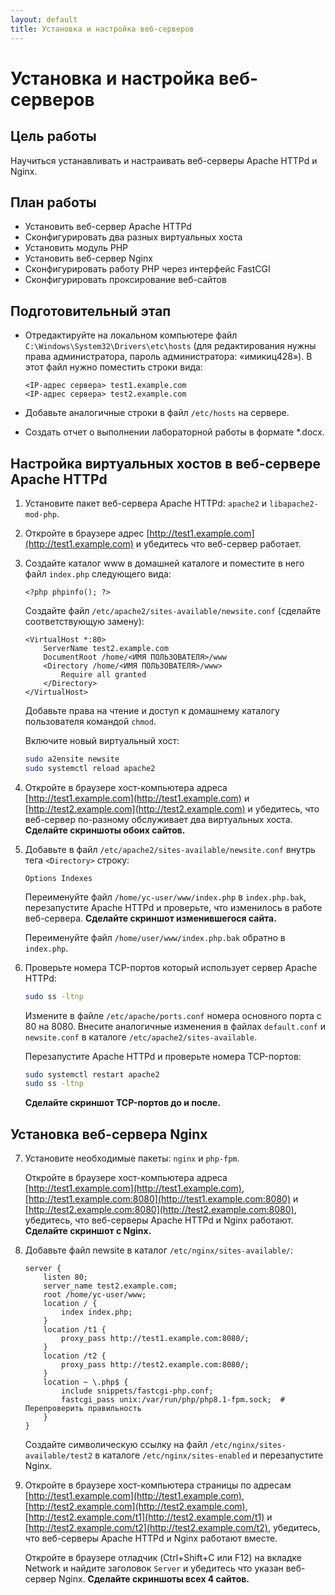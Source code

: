 ```yaml
---
layout: default
title: Установка и настройка веб-серверов
---
```


# Установка и настройка веб-серверов

## Цель работы

Научиться устанавливать и настраивать веб-серверы Apache HTTPd и Nginx.

## План работы

- Установить веб-сервер Apache HTTPd
- Сконфигурировать два разных виртуальных хоста
- Установить модуль PHP
- Установить веб-сервер Nginx
- Сконфигурировать работу PHP через интерфейс FastCGI
- Сконфигурировать проксирование веб-сайтов

## Подготовительный этап

- Отредактируйте на локальном компьютере файл `C:\Windows\System32\Drivers\etc\hosts` (для редактирования нужны права администратора, пароль администратора: «имикиц428»). В этот файл нужно поместить строки вида:

  ```
  <IP-адрес сервера> test1.example.com
  <IP-адрес сервера> test2.example.com
  ```

- Добавьте аналогичные строки в файл `/etc/hosts` на сервере.

- Создать отчет о выполнении лабораторной работы в формате *.docx.

## Настройка виртуальных хостов в веб-сервере Apache HTTPd

1. Установите пакет веб-сервера Apache HTTPd: `apache2` и `libapache2-mod-php`.

2. Откройте в браузере адрес [http://test1.example.com](http://test1.example.com) и убедитесь что веб-сервер работает.

3. Создайте каталог www в домашней каталоге и поместите в него файл `index.php` следующего вида:

   ```
   <?php phpinfo(); ?>
   ```

   Создайте файл `/etc/apache2/sites-available/newsite.conf` (сделайте соответствующую замену):

   ```
   <VirtualHost *:80>
       ServerName test2.example.com
       DocumentRoot /home/<ИМЯ ПОЛЬЗОВАТЕЛЯ>/www
       <Directory /home/<ИМЯ ПОЛЬЗОВАТЕЛЯ>/www>
           Require all granted
       </Directory>
   </VirtualHost>
   ```
   Добавьте права на чтение и доступ к домашнему каталогу пользователя командой `chmod`.
   
   Включите новый виртуальный хост:

   ```bash
   sudo a2ensite newsite
   sudo systemctl reload apache2
   ```


5. Откройте в браузере хост-компьютера адреса [http://test1.example.com](http://test1.example.com) и [http://test2.example.com](http://test2.example.com) и убедитесь, что веб-сервер по-разному обслуживает два виртуальных хоста. **Сделайте скриншоты обоих сайтов.**

6. Добавьте в файл `/etc/apache2/sites-available/newsite.conf` внутрь тега `<Directory>` строку:

   ```
   Options Indexes
   ```

   Переименуйте файл `/home/yc-user/www/index.php` в `index.php.bak`, перезапустите Apache HTTPd и проверьте, что изменилось в работе веб-сервера. **Сделайте скриншот изменившегося сайта.** 
   
   Переименуйте файл `/home/user/www/index.php.bak` обратно в `index.php`.

7. Проверьте номера TCP-портов который использует сервер Apache HTTPd:

   ```bash
   sudo ss -ltnp
   ```

   Измените в файле `/etc/apache/ports.conf` номера основного порта с 80 на 8080. Внесите аналогичные изменения в файлах `default.conf` и `newsite.conf` в каталоге `/etc/apache2/sites-available`.

   Перезапустите Apache HTTPd и проверьте номера TCP-портов:

   ```bash
   sudo systemctl restart apache2
   sudo ss -ltnp
   ```

   **Сделайте скриншот TCP-портов до и после.**

## Установка веб-сервера Nginx

7. Установите необходимые пакеты: `nginx` и `php-fpm`.

   Откройте в браузере хост-компьютера адреса [http://test1.example.com](http://test1.example.com), [http://test1.example.com:8080](http://test1.example.com:8080) и [http://test2.example.com:8080](http://test2.example.com:8080), убедитесь, что веб-серверы Apache HTTPd и Nginx работают. **Сделайте скриншот с Nginx.**

8. Добавьте файл newsite в каталог `/etc/nginx/sites-available/`:

   ```
   server {
       listen 80;
       server_name test2.example.com;
       root /home/yc-user/www;
       location / {
           index index.php;
       }
       location /t1 {
           proxy_pass http://test1.example.com:8080/;
       }
       location /t2 {
           proxy_pass http://test2.example.com:8080/;
       }
       location ~ \.php$ {
           include snippets/fastcgi-php.conf;
           fastcgi_pass unix:/var/run/php/php8.1-fpm.sock;  # Перепроверить правильность
       }
   }
   ```

   Создайте символическую ссылку на файл `/etc/nginx/sites-available/test2` в каталоге `/etc/nginx/sites-enabled` и перезапустите Nginx.

9. Откройте в браузере хост-компьютера страницы по адресам [http://test1.example.com](http://test1.example.com), [http://test2.example.com](http://test2.example.com), [http://test2.example.com/t1](http://test2.example.com/t1) и [http://test2.example.com/t2](http://test2.example.com/t2), убедитесь, что веб-серверы Apache HTTPd и Nginx работают вместе.

   Откройте в браузере отладчик (Ctrl+Shift+C или F12) на вкладке Network и найдите заголовок `Server` и убедитесь что указан веб-сервер Nginx. **Сделайте скриншоты всех 4 сайтов.**
